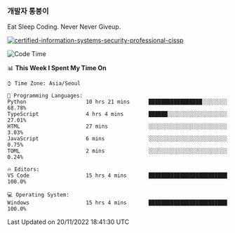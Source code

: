 ### 개발자 통붕이
Eat Sleep Coding.
Never Never Giveup.

[![certified-information-systems-security-professional-cissp](https://user-images.githubusercontent.com/44606727/157613689-acd84ec6-5f8f-4e79-89d9-a8d51f033634.png)](https://www.credly.com/badges/f394a010-85a0-450b-9136-8043af01d71c/public_url)

<!--START_SECTION:waka-->
![Code Time](http://img.shields.io/badge/Code%20Time-1%2C286%20hrs%2050%20mins-blue)

📊 **This Week I Spent My Time On** 

```text
⌚︎ Time Zone: Asia/Seoul

💬 Programming Languages: 
Python                   10 hrs 21 mins      █████████████████░░░░░░░░   68.78% 
TypeScript               4 hrs 4 mins        ██████░░░░░░░░░░░░░░░░░░░   27.01% 
HTML                     27 mins             ░░░░░░░░░░░░░░░░░░░░░░░░░   3.03% 
JavaScript               6 mins              ░░░░░░░░░░░░░░░░░░░░░░░░░   0.75% 
TOML                     2 mins              ░░░░░░░░░░░░░░░░░░░░░░░░░   0.24%

🔥 Editors: 
VS Code                  15 hrs 4 mins       █████████████████████████   100.0%

💻 Operating System: 
Windows                  15 hrs 4 mins       █████████████████████████   100.0%

```


 Last Updated on 20/11/2022 18:41:30 UTC
<!--END_SECTION:waka-->
